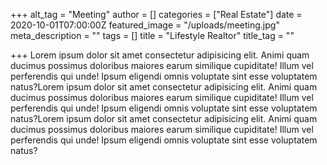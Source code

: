 +++
alt_tag = "Meeting"
author = []
categories = ["Real Estate"]
date = 2020-10-01T07:00:00Z
featured_image = "/uploads/meeting.jpg"
meta_description = ""
tags = []
title = "Lifestyle Realtor"
title_tag = ""

+++
Lorem ipsum dolor sit amet consectetur adipisicing elit. Animi quam ducimus possimus doloribus maiores earum similique cupiditate! Illum vel perferendis qui unde! Ipsum eligendi omnis voluptate sint esse voluptatem natus?Lorem ipsum dolor sit amet consectetur adipisicing elit. Animi quam ducimus possimus doloribus maiores earum similique cupiditate! Illum vel perferendis qui unde! Ipsum eligendi omnis voluptate sint esse voluptatem natus?Lorem ipsum dolor sit amet consectetur adipisicing elit. Animi quam ducimus possimus doloribus maiores earum similique cupiditate! Illum vel perferendis qui unde! Ipsum eligendi omnis voluptate sint esse voluptatem natus?